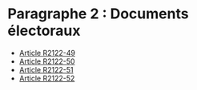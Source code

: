 # Paragraphe 2 : Documents électoraux &#13;
&#13;
&#13;


* [Article R2122-49](./LEGIARTI000024280460.md)
* [Article R2122-50](./LEGIARTI000024280462.md)
* [Article R2122-51](./LEGIARTI000024280464.md)
* [Article R2122-52](./LEGIARTI000024280466.md)
